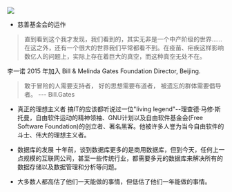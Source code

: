 ![](https://ws3.sinaimg.cn/large/006tNc79ly1g2qvky97zhj318g0to13r.jpg)

* 慈善基金会的运作

> 直到看到这个我才发现，我们看到的，其实无非是一个中产阶级的世界……在这之外，还有一个很大的世界我们平常都看不到。在疫苗、疟疾这样影响数亿人的问题上，实际上存在着巨大的真空，而这种真空无处不在。

李一诺 2015 年加入 Bill & Melinda Gates Foundation Director, Beijing. 

> 敢于冒险的人需要支持者，
> 好的思想需要布道者，
> 被遗忘的群体需要倡导者。
>     --- Bill.Gates


* 真正的理想主义者
搞IT的应该都听说过一位"living legend"--理查德·马修·斯托曼，自由软件运动的精神领袖、GNU计划以及自由软件基金会(Free Software Foundation)的创立者、著名黑客。他被许多人誉为当今自由软件的斗士、伟大的理想主义者。

* 数据库的发展
十年前，谈到数据库更多的是商用数据库，但到今天，任何上一点规模的互联网公司，甚至一些传统行业，都需要多元的数据库来解决所有的数据存储以及数据管理和分析等问题。

* 大多数人都高估了他们一天能做的事情，但低估了他们一年能做的事情。
